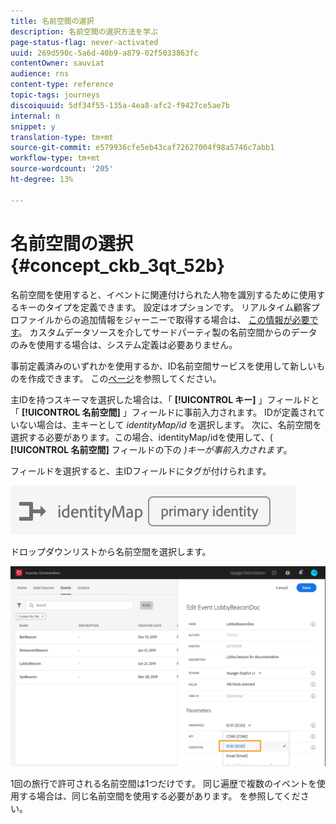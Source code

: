 ```yaml
---
title: 名前空間の選択
description: 名前空間の選択方法を学ぶ
page-status-flag: never-activated
uuid: 269d590c-5a6d-40b9-a879-02f5033863fc
contentOwner: sauviat
audience: rns
content-type: reference
topic-tags: journeys
discoiquuid: 5df34f55-135a-4ea8-afc2-f9427ce5ae7b
internal: n
snippet: y
translation-type: tm+mt
source-git-commit: e579936cfe5eb43caf72627004f98a5746c7abb1
workflow-type: tm+mt
source-wordcount: '205'
ht-degree: 13%

---
```



# 名前空間の選択 {#concept_ckb_3qt_52b}

名前空間を使用すると、イベントに関連付けられた人物を識別するために使用するキーのタイプを定義できます。 設定はオプションです。 リアルタイム顧客プロファイルからの追加情報をジャーニーで取得する場合は、 [この情報が必要です](https://docs.adobe.com/content/help/ja-JP/experience-platform/profile/home.html)。 カスタムデータソースを介してサードパーティ製の名前空間からのデータのみを使用する場合は、システム定義は必要ありません。

事前定義済みのいずれかを使用するか、ID名前空間サービスを使用して新しいものを作成できます。 この[ページ](https://docs.adobe.com/content/help/ja-JP/experience-platform/identity/home.html)を参照してください。

主IDを持つスキーマを選択した場合は、「 **[!UICONTROL キー]** 」フィールドと「 **[!UICONTROL 名前空間]** 」フィールドに事前入力されます。 IDが定義されていない場合は、主キーとして _identityMap/id_ を選択します。 次に、名前空間を選択する必要があります。この場合、identityMap/idを使用して、( **[!UICONTROL 名前空間]** フィールドの下の _)キーが事前入力されます_。

フィールドを選択すると、主IDフィールドにタグが付けられます。

![](../assets/primary-identity.png)


ドロップダウンリストから名前空間を選択します。

![](../assets/journey17.png)

1回の旅行で許可される名前空間は1つだけです。 同じ遍歴で複数のイベントを使用する場合は、同じ名前空間を使用する必要があります。 [](../building-journeys/journey.md)を参照してください。
